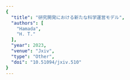 ```yaml
---
{
  "title": "研究開発における新たな科学運営モデル",
  "authors": [
    "Hamada",
    "H. T."
  ],
  "year": 2023,
  "venue": "Jxiv",
  "type": "Other",
  "doi": "10.51094/jxiv.510"
}
---
```

